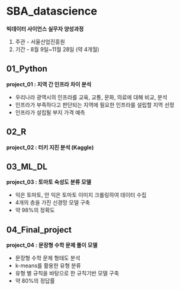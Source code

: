 # SBA_datascience
**빅데이터 사이언스 실무자 양성과정**
 1. 주관 - 서울산업진흥원
 2. 기간 - 8월 9일~11월 28일 (약 4개월)

## 01_Python
 **project_01  : 지역 간 인프라 차이 분석**
  * 우리나라 광역시의 인프라를 교육, 교통, 문화, 의료에 대해 비교, 분석
  * 인프라가 부족하다고 판단되는 지역에 필요한 인프라를 설립할 지역 선정
  * 인프라가 설립될 부지 가격 예측
## 02_R
 **project_02  : 터키 지진 분석 (Kaggle)**
## 03_ML_DL
 **project_03  : 토마토 숙성도 분류 모델**
  * 익은 토마토, 안 익은 토마토 이미지 크롤링하여 데이터 수집
  * 4개의 층을 가진 신경망 모델 구축
  * 약 98%의 정확도
## 04_Final_project
 **project_04  : 문장형 수학 문제 풀이 모델**
  * 문장형 수학 문제 형태도 분석
  * k-means를 활용한 유형 분류
  * 유형 별 규칙을 바탕으로 한 규칙기반 모델 구축
  * 약 80%의 정답률
